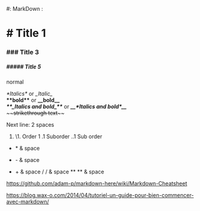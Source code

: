  #: MarkDown :  

 # \# Title 1  
 ### \#\#\# Title 3
 ##### \#\#\#\#\# Title 5
normal

*\*Italics\** or _\_Italic\__  
**\*\*bold\*\*** or __\_\_bold\_\___  
**_\*\*\_Italics and bold\_\*\*_** or __*\_\_\*Italics and bold\*\_\_*__  
\~\~~~strikethrough text~~\~\~  

Next line: 2 spaces  
 1. \1\. Order 1
 .1 Suborder
 ..1 Sub order
 * \* & space
 - \- & space
 + \+ & space
 / \/ & space
 ** \*\* & space







https://github.com/adam-p/markdown-here/wiki/Markdown-Cheatsheet  

https://blog.wax-o.com/2014/04/tutoriel-un-guide-pour-bien-commencer-avec-markdown/
